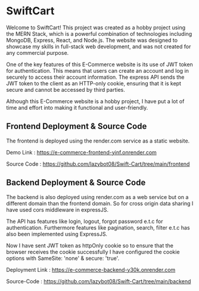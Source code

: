 # SwiftCart
Welcome to SwiftCart! This project was created as a hobby project using the MERN Stack, which is a powerful combination of technologies including MongoDB, Express, React, and Node.js. The website was designed to showcase my skills in full-stack web development, and was not created for any commercial purpose.

One of the key features of this E-Commerce website is its use of JWT token for authentication. This means that users can create an account and log in securely to access their account information. The express API sends the JWT token to the client as an HTTP-only cookie, ensuring that it is kept secure and cannot be accessed by third parties.

Although this E-Commerce website is a hobby project, I have put a lot of time and effort into making it functional and user-friendly.

## Frontend Deployment & Source Code
The frontend is deployed using the render.com service as a static website. 

Demo Link : https://e-commerce-frontend-yinf.onrender.com

Source Code : https://github.com/lazybot08/Swift-Cart/tree/main/frontend
## Backend Deployment & Source Code
The backend is also deployed using render.com as a web service but on a different domain than the frontend domain. So for cross origin data sharing I have used cors middleware in expressJS. 

The API has features like login, logout, forgot password e.t.c for authentication. Furthermore features like pagination, search, filter e.t.c has also been implemented using ExpressJS.

Now I have sent JWT token as httpOnly cookie so to ensure that the browser receives the cookie successfully I have configured the cookie options with SameSite: 'none' & secure: 'true'.

Deployment Link : https://e-commerce-backend-y30k.onrender.com

Source-Code : https://github.com/lazybot08/Swift-Cart/tree/main/backend
